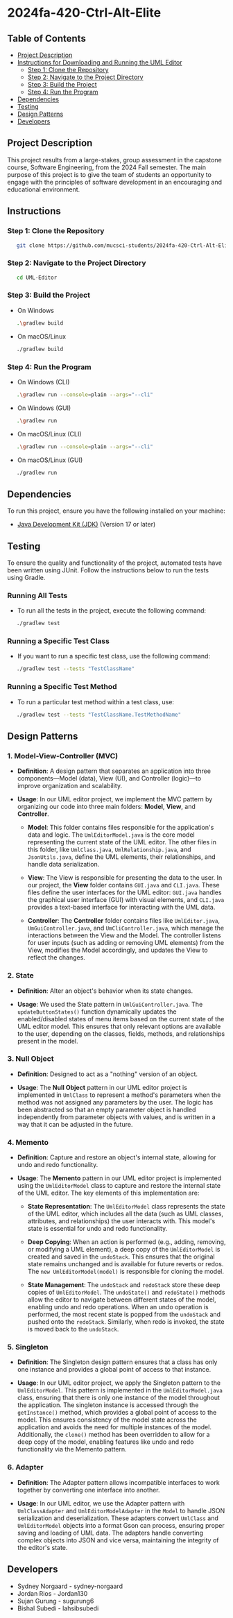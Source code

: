 # 2024fa-420-Ctrl-Alt-Elite

## Table of Contents
- [Project Description](https://github.com/mucsci-students/2024fa-420-Ctrl-Alt-Elite/tree/README#project-description)
- [Instructions for Downloading and Running the UML Editor](https://github.com/mucsci-students/2024fa-420-Ctrl-Alt-Elite/tree/README#instructions-for-downloading-and-running-the-uml-editor)
  - [Step 1: Clone the Repository](https://github.com/mucsci-students/2024fa-420-Ctrl-Alt-Elite/tree/README#step-1-clone-the-repository)
  - [Step 2: Navigate to the Project Directory](https://github.com/mucsci-students/2024fa-420-Ctrl-Alt-Elite/tree/README#step-2-navigate-to-the-project-directory)
  - [Step 3: Build the Project](https://github.com/mucsci-students/2024fa-420-Ctrl-Alt-Elite/tree/README#step-3-build-the-project)
  - [Step 4: Run the Program](https://github.com/mucsci-students/2024fa-420-Ctrl-Alt-Elite/tree/README#step-4-run-the-program)
- [Dependencies](https://github.com/mucsci-students/2024fa-420-Ctrl-Alt-Elite/tree/README#dependencies)
- [Testing](https://github.com/mucsci-students/2024fa-420-Ctrl-Alt-Elite/tree/README#testing)
- [Design Patterns](https://github.com/mucsci-students/2024fa-420-Ctrl-Alt-Elite/tree/README#design-patterns)
- [Developers](https://github.com/mucsci-students/2024fa-420-Ctrl-Alt-Elite/tree/README#developers)

## Project Description
This project results from a large-stakes, group assessment in the capstone course, Software Engineering, from the 2024 Fall semester. The main purpose of this project is to give the team of students an opportunity to engage with the principles of software development in an encouraging and educational environment. 

## Instructions
### Step 1: Clone the Repository
```sh
   git clone https://github.com/mucsci-students/2024fa-420-Ctrl-Alt-Elite.git
```
### Step 2: Navigate to the Project Directory
```sh
   cd UML-Editor
```
### Step 3: Build the Project
+ On Windows
```sh
   .\gradlew build
```
+ On macOS/Linux
```sh
   ./gradlew build
```
### Step 4: Run the Program
+ On Windows (CLI)
```sh
   .\gradlew run --console=plain --args="--cli"
```
+ On Windows (GUI)
```sh
   .\gradlew run 
```
+ On macOS/Linux (CLI)
```sh
   .\gradlew run --console=plain --args="--cli"
```
+ On macOS/Linux (GUI)
```sh
   ./gradlew run 
```
## Dependencies
To run this project, ensure you have the following installed on your machine:
+ [Java Development Kit (JDK)](https://www.oracle.com/java/technologies/downloads/#java23) (Version 17 or later)

## Testing
To ensure the quality and functionality of the project, automated tests have been written using JUnit. Follow the instructions below to run the tests using Gradle.
### Running All Tests
+ To run all the tests in the project, execute the following command:
```sh
   ./gradlew test
```
### Running a Specific Test Class
+ If you want to run a specific test class, use the following command:
```sh
   ./gradlew test --tests "TestClassName"
```
### Running a Specific Test Method
+ To run a particular test method within a test class, use:
```sh
   ./gradlew test --tests "TestClassName.TestMethodName"
```

## Design Patterns
### 1. Model-View-Controller (MVC) 
- **Definition**: A design pattern that separates an application into three components—Model (data), View (UI), and Controller (logic)—to improve organization and scalability.

- **Usage**: In our UML editor project, we implement the MVC pattern by organizing our code into three main folders: **Model**, **View**, and **Controller**.

  - **Model**: This folder contains files responsible for the application's data and logic. The `UmlEditorModel.java` is the core model representing the current state of the UML editor. The other files in this folder, like `UmlClass.java`, `UmlRelationship.java`, and `JsonUtils.java`, define the UML elements, their relationships, and handle data serialization.

  - **View**: The View is responsible for presenting the data to the user. In our project, the **View** folder contains `GUI.java` and `CLI.java`. These files define the user interfaces for the UML editor: `GUI.java` handles the graphical user interface (GUI) with visual elements, and `CLI.java` provides a text-based interface for interacting with the UML data.

  - **Controller**: The **Controller** folder contains files like `UmlEditor.java`, `UmGuiController.java`, and `UmCliController.java`, which manage the interactions between the View and the Model. The controller listens for user inputs (such as adding or removing UML elements) from the View, modifies the Model accordingly, and updates the View to reflect the changes.

### 2. State
+ **Definition**: Alter an object's behavior when its state changes.

+ **Usage**: We used the State pattern in `UmlGuiController.java`. The `updateButtonStates()` function dynamically updates the enabled/disabled states of menu items based on the current state of the UML editor model. This ensures that only relevant options are available to the user, depending on the classes, fields, methods, and relationships present in the model.
  
### 3. Null Object
+ **Definition**: Designed to act as a "nothing" version of an object.

+ **Usage**: The **Null Object** pattern in our UML editor project is implemented in `UmlClass` to represent a method's parameters when the method was not assigned any parameters by the user. The logic has been abstracted so that an empty parameter object is handled independently from parameter objects with values, and is written in a way that it can be adjusted in the future.
    
### 4. Memento
+ **Definition**: Capture and restore an object's internal state, allowing for undo and redo functionality.

+ **Usage**: The **Memento** pattern in our UML editor project is implemented using the `UmlEditorModel` class to capture and restore the internal state of the UML editor. The key elements of this implementation are:

    - **State Representation**: The `UmlEditorModel` class represents the state of the UML editor, which includes all the data (such as UML classes, attributes, and relationships) the user interacts with. This model's state is essential for undo and redo functionality.

    - **Deep Copying**: When an action is performed (e.g., adding, removing, or modifying a UML element), a deep copy of the `UmlEditorModel` is created and saved in the `undoStack`. This ensures that the original state remains unchanged and is available for future reverts or redos. The `new UmlEditorModel(model)` is responsible for cloning the model.

    - **State Management**: The `undoStack` and `redoStack` store these deep copies of `UmlEditorModel`. The `undoState()` and `redoState()` methods allow the editor to navigate between different states of the model, enabling undo and redo operations. When an undo operation is performed, the most recent state is popped from the `undoStack` and pushed onto the `redoStack`. Similarly, when redo is invoked, the state is moved back to the `undoStack`.
 
### 5. Singleton
+ **Definition**: The Singleton design pattern ensures that a class has only one instance and provides a global point of access to that instance.
  
+ **Usage**: In our UML editor project, we apply the Singleton pattern to the `UmlEditorModel`. This pattern is implemented in the `UmlEditorModel.java` class, ensuring that there is only one instance of the model throughout the application. The singleton instance is accessed through the `getInstance()` method, which provides a global point of access to the model. This ensures consistency of the model state across the application and avoids the need for multiple instances of the model. Additionally, the `clone()` method has been overridden to allow for a deep copy of the model, enabling features like undo and redo functionality via the Memento pattern.

### 6. Adapter
+ **Definition**: The Adapter pattern allows incompatible interfaces to work together by converting one interface into another.

+ **Usage**: In our UML editor, we use the Adapter pattern with `UmlClassAdapter` and `UmlEditorModelAdapter` in the `Model` to handle JSON serialization and deserialization. These adapters convert `UmlClass` and `UmlEditorModel` objects into a format Gson can process, ensuring proper saving and loading of UML data. The adapters handle converting complex objects into JSON and vice versa, maintaining the integrity of the editor's state.



## Developers
- Sydney Norgaard - sydney-norgaard
- Jordan Rios - Jordan130
- Sujan Gurung - sugurung6
- Bishal Subedi - lahsibsubedi
